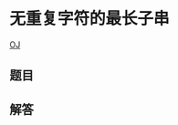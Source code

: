 # 无重复字符的最长子串

[OJ](https://leetcode-cn.com/problems/longest-substring-without-repeating-characters/description/)

## 题目





## 解答
